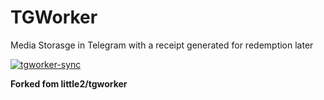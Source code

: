 # TGWorker 
Media Storasge in Telegram with a receipt generated for redemption later

[![tgworker-sync](https://github.com/mikeybob/tgworker/actions/workflows/UpstreamSync.yml/badge.svg)](https://github.com/mikeybob/tgworker/actions/workflows/UpstreamSync.yml) 

**Forked fom little2/tgworker**
